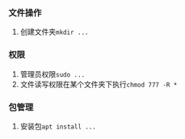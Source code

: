### 文件操作
1. 创建文件夹`mkdir ...`
### 权限
1. 管理员权限`sudo ...`
2. 文件读写权限在某个文件夹下执行`chmod 777 -R * `
### 包管理
1. 安装包`apt install ...`
 
